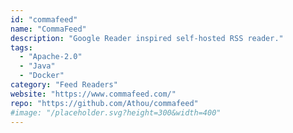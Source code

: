 ```yaml
---
id: "commafeed"
name: "CommaFeed"
description: "Google Reader inspired self-hosted RSS reader."
tags:
  - "Apache-2.0"
  - "Java"
  - "Docker"
category: "Feed Readers"
website: "https://www.commafeed.com/"
repo: "https://github.com/Athou/commafeed"
#image: "/placeholder.svg?height=300&width=400"
---
```


